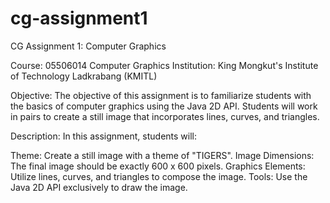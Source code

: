 # cg-assignment1
CG Assignment 1: Computer Graphics

Course: 05506014 Computer Graphics
Institution: King Mongkut's Institute of Technology Ladkrabang (KMITL)

Objective:
The objective of this assignment is to familiarize students with the basics of computer graphics using the Java 2D API. Students will work in pairs to create a still image that incorporates lines, curves, and triangles.

Description:
In this assignment, students will:

Theme: Create a still image with a theme of "TIGERS".
Image Dimensions: The final image should be exactly 600 x 600 pixels.
Graphics Elements: Utilize lines, curves, and triangles to compose the image.
Tools: Use the Java 2D API exclusively to draw the image.

